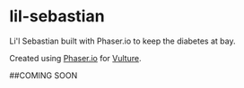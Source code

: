 lil-sebastian
==========

Li'l Sebastian built with Phaser.io to keep the diabetes at bay.

Created using [Phaser.io](http://phaser.io/) for [Vulture](http://www.vulture.com/).

##COMING SOON